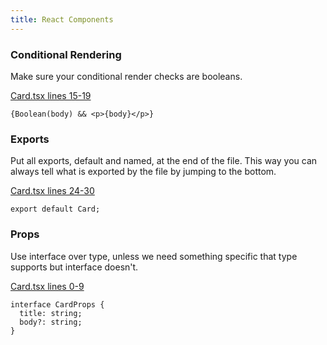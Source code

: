 ```yaml
---
title: React Components
---
```

### Conditional Rendering
Make sure your conditional render checks are booleans.

[Card.tsx lines 15-19](https://github.com/closeio/best-practices-documentation/tree/main/sample/src/Card.tsx#L15-L19)
```tsx
{Boolean(body) && <p>{body}</p>}
```
### Exports
Put all exports, default and named, at the end of the file. This way you can always tell what
is exported by the file by jumping to the bottom.

[Card.tsx lines 24-30](https://github.com/closeio/best-practices-documentation/tree/main/sample/src/Card.tsx#L24-L30)
```tsx
export default Card;
```
### Props
Use interface over type, unless we need something specific that type supports but interface
doesn't.

[Card.tsx lines 0-9](https://github.com/closeio/best-practices-documentation/tree/main/sample/src/Card.tsx#L0-L9)
```tsx
interface CardProps {
  title: string;
  body?: string;
}
```

